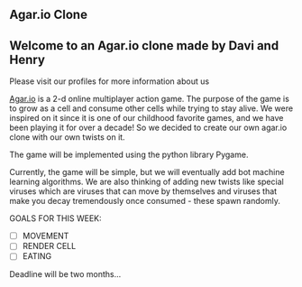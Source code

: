 ## Agar.io Clone

## Welcome to an Agar.io clone made by Davi and Henry

Please visit our profiles for more information about us

[Agar.io](https://agar.io) is a 2-d online multiplayer action game. The purpose of the game is to grow as a cell and consume other cells while trying to stay alive. We were inspired on it since it is one of our childhood favorite games, and we have been playing it for over a decade! So we decided to create our own agar.io clone with our own twists on it.

The game will be implemented using the python library Pygame. 

Currently, the game will be simple, but we will eventually add bot machine learning algorithms. We are also thinking of adding new twists like
special viruses which are viruses that can move by themselves and viruses that make you decay tremendously once consumed - these spawn randomly. 

GOALS FOR THIS WEEK:

- [ ] MOVEMENT
- [ ] RENDER CELL
- [ ] EATING

Deadline will be two months...
